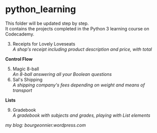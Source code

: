 # python_learning
This folder will be updated step by step.\
It contains the projects completed in the Python 3 learning course on Codecademy.

  3. Receipts for Lovely Loveseats\
   *A shop's receipt including product description and price, with total*
    
**Control Flow**

  5. Magic 8-ball\
   *An 8-ball answering all your Boolean questions*
  6. Sal's Shipping\
   *A shipping company's fees depending on weight and means of transport*
   
**Lists**

  9. Gradebook\
   *A gradebook with subjects and grades, playing with List elements*

*my blog: bourgeonnier.wordpress.com*
